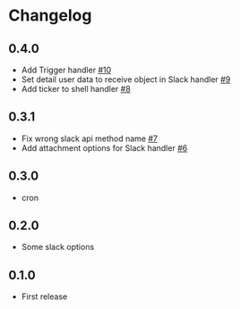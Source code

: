# Changelog

## 0.4.0

- Add Trigger handler [#10](https://github.com/kinoppyd/repp/pull/10)
- Set detail user data to receive object in Slack handler [#9](https://github.com/kinoppyd/repp/pull/9)
- Add ticker to shell handler [#8](https://github.com/kinoppyd/repp/pull/8)

## 0.3.1

- Fix wrong slack api method name [#7](https://github.com/kinoppyd/repp/pull/7)
- Add attachment options for Slack handler [#6](https://github.com/kinoppyd/repp/pull/6)

## 0.3.0

- cron

## 0.2.0

- Some slack options

## 0.1.0

- First release

